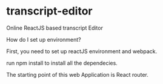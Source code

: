 # transcript-editor
Online ReactJS based transcript Editor


How do I set up environment?

First, you need to set up reactJS environment and webpack. 

run npm install to install all the dependecies. 

The starting point of this web Application is React router. 




